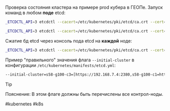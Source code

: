 
Проверка состояния кластера на примере prod кубера в ГЕОПе. Запуск команд в любом **поде** etcd:
```bash
_ETCDCTL_API=3 etcdctl --cacert=/etc/kubernetes/pki/etcd/ca.crt --cert=/etc/kubernetes/pki/etcd/peer.crt --key=/etc/kubernetes/pki/etcd/peer.key --write-out=table --endpoints=192.168.4.5:2379,192.168.4.3:2379,192.168.4.4:2379 endpoint status
```

```bash
_ETCDCTL_API=3 etcdctl --cacert=/etc/kubernetes/pki/etcd/ca.crt --cert=/etc/kubernetes/pki/etcd/peer.crt --key=/etc/kubernetes/pki/etcd/peer.key --write-out=table --endpoints=192.168.4.5:2379,192.168.4.3:2379,192.168.4.4:2379 endpoint health
```
Сжатие бд etcd через консоль пода etcd на **каждой** ноде:
```bash
_ETCDCTL_API=3 etcdctl --cacert=/etc/kubernetes/pki/etcd/ca.crt --cert=/etc/kubernetes/pki/etcd/peer.crt --key=/etc/kubernetes/pki/etcd/peer.key defrag
```
Пример "правильного" значения флага `--initial-cluster` в конфигурации `/etc/kubernetes/manifests/etcd.yml`:
```bash
--initial-cluster=s58-g100-c3=[https://192.168.7.4:2380,s58-g100-c1=https://192.168.7.5:2380,s58-g100-c2=https://192.168.7.3:2380](https://192.168.7.4:2380,s58-g100-c1=https/)
```
>[!tip]
Пояснение: В этом флаге должны быть перечислены все контрол-ноды.

#kubernetes #k8s 